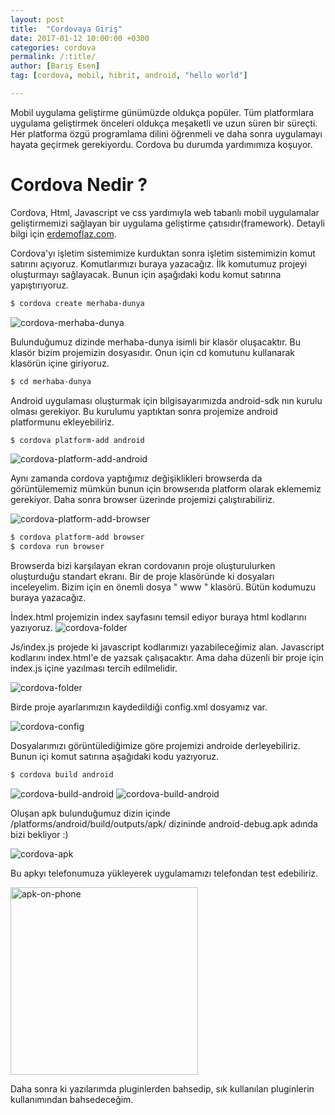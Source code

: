 ```yaml
---
layout: post
title:  "Cordovaya Giriş"
date: 2017-01-12 10:00:00 +0300
categories: cordova
permalink: /:title/
author: [Barış Esen]
tag: [cordova, mobil, hibrit, android, "hello world"]

---
```

Mobil uygulama geliştirme günümüzde oldukça popüler. Tüm platformlara uygulama geliştirmek önceleri oldukça meşaketli ve uzun süren bir süreçti. Her platforma özgü programlama dilini öğrenmeli ve daha sonra uygulamayı hayata geçirmek gerekiyordu. Cordova bu durumda yardımımıza koşuyor.

# Cordova Nedir ?
Cordova, Html, Javascript ve css yardımıyla web tabanlı mobil uygulamalar geliştirmemizi sağlayan bir uygulama geliştirme çatısıdır(framework). Detayli bilgi için [erdemoflaz.com](http://www.erdemoflaz.com/cordova-ile-mobil-uygulama-gelistirme/).


Cordova'yı işletim sistemimize kurduktan sonra işletim sistemimizin komut satırını açıyoruz. Komutlarımızı buraya yazacağız. İlk komutumuz projeyi oluşturmayı sağlayacak. Bunun için aşağıdaki kodu komut satırına yapıştırıyoruz.


```sh
$ cordova create merhaba-dunya
```

![cordova-merhaba-dunya](https://res.cloudinary.com/deuit9vp2/image/upload/barisesencom/cordova-merhaba-dunya.png)


Bulunduğumuz dizinde merhaba-dunya isimli bir klasör oluşacaktır. Bu klasör bizim projemizin dosyasıdır. Onun için cd komutunu kullanarak klasörün içine giriyoruz.

```sh
$ cd merhaba-dunya
```


Android uygulaması oluşturmak için bilgisayarımızda android-sdk nın kurulu olması gerekiyor. Bu kurulumu yaptıktan sonra projemize android platformunu ekleyebiliriz.

```sh
$ cordova platform-add android
```


![cordova-platform-add-android](https://res.cloudinary.com/deuit9vp2/image/upload/v1484182048/barisesencom/platform-add-android.png)

Aynı zamanda cordova yaptığımız değişiklikleri browserda da görüntülememiz mümkün bunun için browserıda platform olarak eklememiz gerekiyor. Daha sonra browser üzerinde projemizi çalıştırabiliriz.

![cordova-platform-add-browser](https://res.cloudinary.com/deuit9vp2/image/upload/v1484182052/barisesencom/cordova-browser.png)

```sh
$ cordova platform-add browser
$ cordova run browser
```

Browserda bizi karşılayan ekran cordovanın proje oluşturulurken oluşturduğu standart ekranı.
Bir de proje klasöründe ki dosyaları inceleyelim. Bizim için en önemli dosya " www " klasörü. Bütün kodumuzu buraya yazacağız.


İndex.html projemizin index sayfasını temsil ediyor buraya html kodlarını yazıyoruz.
![cordova-folder](https://res.cloudinary.com/deuit9vp2/image/upload/v1484182052/barisesencom/index-folder.png)

Js/index.js projede ki javascript kodlarımızı yazabileceğimiz alan. Javascript kodlarını index.html'e de yazsak çalışacaktır. Ama daha düzenli bir proje için index.js içine yazılması tercih edilmelidir.

![cordova-folder](https://res.cloudinary.com/deuit9vp2/image/upload/v1484182051/barisesencom/index-js.png)

Birde proje ayarlarımızın kaydedildiği config.xml dosyamız var.

![cordova-config](https://res.cloudinary.com/deuit9vp2/image/upload/v1484182050/barisesencom/config.png)

Dosyalarımızı görüntülediğimize göre projemizi androide derleyebiliriz. Bunun içi komut satırına aşağıdaki kodu yazıyoruz.

```sh
$ cordova build android
```

![cordova-build-android](https://res.cloudinary.com/deuit9vp2/image/upload/v1484182045/barisesencom/build-android1.png)
![cordova-build-android](https://res.cloudinary.com/deuit9vp2/image/upload/v1484182045/barisesencom/build-android2.png)

Oluşan apk bulunduğumuz dizin içinde /platforms/android/build/outputs/apk/ dizininde android-debug.apk adında bizi bekliyor :)

![cordova-apk](https://res.cloudinary.com/deuit9vp2/image/upload/v1484182044/barisesencom/apk.png)

Bu apkyı telefonumuza yükleyerek uygulamamızı telefondan test edebiliriz.

<p><img src="https://res.cloudinary.com/deuit9vp2/image/upload/v1484184635/barisesencom/cordova-apk.png" alt="apk-on-phone" width="300px"/></p>

Daha sonra ki yazılarımda pluginlerden bahsedip, sık kullanılan pluginlerin kullanımından bahsedeceğim.
